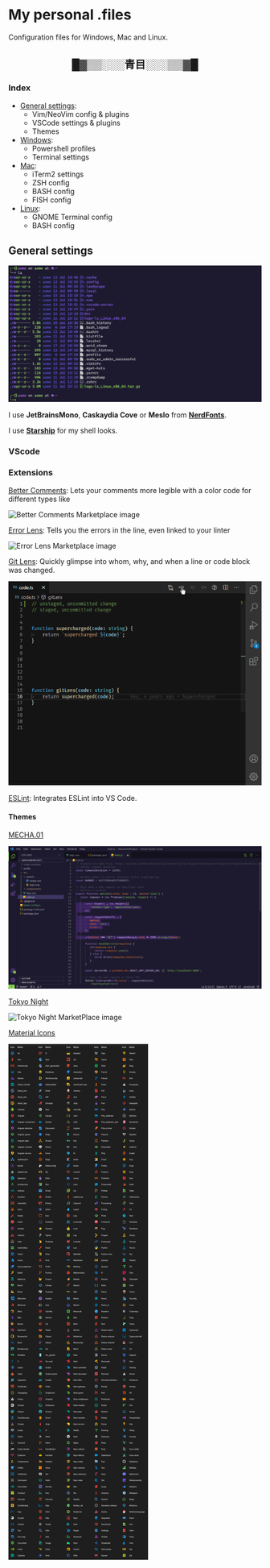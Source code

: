 # My personal .files
Configuration files for Windows, Mac and Linux.

<h2 align="center">█▓▒▒░░░青目░░░▒▒▓█</h2>

### Index
- [General settings](./General/):
    - Vim/NeoVim config & plugins
    - VSCode settings & plugins
    - Themes
- [Windows](./Windows/):
    - Powershell profiles
    - Terminal settings
- [Mac](./Mac/):
    - iTerm2 settings
    - ZSH config
    - BASH config
    - FISH config
- [Linux](./Linux/):
    - GNOME Terminal config
    - BASH config

## General settings
![Ubuntu in Windows Terminal looks](https://github.com/AlejandroSuero/AlejandroSuero/blob/main/images/dotfiles/ubuntu_powershell.png?raw=true)

I use **JetBrainsMono**, **Caskaydia Cove** or **Meslo** from **[NerdFonts](https://www.nerdfonts.com/)**.

I use **[Starship](https://starship.rs/)** for my shell looks.

### VScode
### Extensions
[Better Comments](https://marketplace.visualstudio.com/items?itemName=aaron-bond.better-comments): Lets your comments more legible with a color code for different types like

![Better Comments Marketplace image](https://github.com/aaron-bond/better-comments/raw/HEAD/images/better-comments.PNG)

[Error Lens](https://marketplace.visualstudio.com/items?itemName=usernamehw.errorlens): Tells you the errors in the line, even linked to your linter

![Error Lens Marketplace image](https://raw.githubusercontent.com/usernamehw/vscode-error-lens/master/img/demo.png)

[Git Lens](https://marketplace.visualstudio.com/items?itemName=eamodio.gitlens): Quickly glimpse into whom, why, and when a line or code block was changed.

![Git Lens Marketplace gif](https://raw.githubusercontent.com/gitkraken/vscode-gitlens/main/images/docs/revision-navigation.gif)

[ESLint](https://marketplace.visualstudio.com/items?itemName=dbaeumer.vscode-eslint): Integrates ESLint into VS Code.

#### Themes
[MECHA.01](https://marketplace.visualstudio.com/items?itemName=Bytemore.mecha-01)

![MECHA.01 Marketplace image](https://github.com/gianmazzoran/mecha-01/raw/HEAD/images/gDBdwCPX-default.jpeg)

[Tokyo Night](https://marketplace.visualstudio.com/items?itemName=enkia.tokyo-night)

![Tokyo Night MarketPlace image](https://raw.githubusercontent.com/enkia/tokyo-night-vscode-theme/master/static/ss_tokyo_night.png)

[Material Icons](https://marketplace.visualstudio.com/items?itemName=PKief.material-icon-theme)

![Material Icons Marketplace image](https://raw.githubusercontent.com/PKief/vscode-material-icon-theme/main/images/fileIcons.png)
